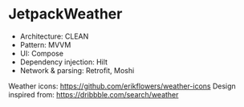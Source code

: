 # JetpackWeather

- Architecture: CLEAN
- Pattern: MVVM
- UI: Compose
- Dependency injection: Hilt
- Network & parsing: Retrofit, Moshi

Weather icons: https://github.com/erikflowers/weather-icons
Design inspired from: https://dribbble.com/search/weather